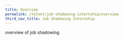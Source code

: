 ```yaml
---
title: Overview
permalink: /talent/job-shadowing-internship/overview
third_nav_title: Job Shadowing Internship
---
```

overview of job shadowing